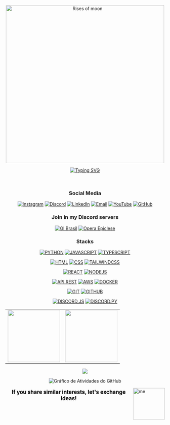 <div align="center">
  <img src="https://i.imgur.com/zGDf2zH.png" width="500" alt="Rises of moon">
</div>

<div align="center">

[![Typing SVG](https://readme-typing-svg.herokuapp.com/?color=000000&size=35&center=true&vCenter=true&width=1000&lines=Welcome,+My+name+is+Ryan+Rodrigues!;Bem+vindo,+Meu+Nome+é+Ryan+Rodrigues!&color=FFFFFF)](https://git.io/typing-svg)

</div>

<br>

<div align="center">
  
  <h3>Social Media</h3>

  [![Instagram](https://img.shields.io/badge/Instagram-000000?style=for-the-badge&logo=instagram&logoColor=white)](https://instagram.com/ryan.ditko)
  [![Discord](https://img.shields.io/badge/Discord-000000?style=for-the-badge&logo=discord&logoColor=white)](https://discord.gg/eWkcKYKCc4)
  [![LinkedIn](https://img.shields.io/badge/LinkedIn-000000?style=for-the-badge&logo=linkedin&logoColor=white)](https://www.linkedin.com/in/ryan-rodrigues-592a27313)
  [![Email](https://img.shields.io/badge/Email-000000?style=for-the-badge&logo=gmail&logoColor=white)](mailto:yryurodriguess@gmail.com)
  [![YouTube](https://img.shields.io/badge/Youtube-000000?style=for-the-badge&logo=youtube&logoColor=white)](https://www.youtube.com/@Ryanditko)
  [![GitHub](https://img.shields.io/badge/Github-000000?style=for-the-badge&logo=github&logoColor=white)](https://github.com/Ryanditko)


  <h3>Join in my Discord servers</h3>

  [![GI Brasil](https://cardzera.audibert.dev/api/748720691645251716?backgroundColor=000000&buttonColor=ffffff&buttonTextColor=000000&infoColor=ffffff&nameColor=ffffff&borderRadius=10&titleLen=24&elipsis=false&t={timestamp})](https://discord.gg/gibrasil)
  [![Opera Epiclese](https://cardzera.audibert.dev/api/996403908530405406?backgroundColor=000000&buttonColor=ffffff&buttonTextColor=000000&infoColor=ffffff&nameColor=ffffff&borderRadius=10&titleLen=24&elipsis=false&t={timestamp})](https://discord.gg/operaepiclese)


 <h3>Stacks</h3>

[![PYTHON](https://img.shields.io/badge/python-000000?style=for-the-badge&logo=python&logoColor=white)]()
[![JAVASCRIPT](https://img.shields.io/badge/javascript-000000?style=for-the-badge&logo=javascript&logoColor=white)]()
[![TYPESCRIPT](https://img.shields.io/badge/typescript-000000?style=for-the-badge&logo=typescript&logoColor=white)]()

[![HTML](https://img.shields.io/badge/html-000000?style=for-the-badge&logo=html5&logoColor=white)]()
[![CSS](https://img.shields.io/badge/css-000000?style=for-the-badge&logo=css3&logoColor=white)]()
[![TAILWINDCSS](https://img.shields.io/badge/tailwindcss-000000?style=for-the-badge&logo=tailwindcss&logoColor=white)]()

[![REACT](https://img.shields.io/badge/react-000000?style=for-the-badge&logo=react&logoColor=white)]()
[![NODEJS](https://img.shields.io/badge/node.js-000000?style=for-the-badge&logo=node.js&logoColor=white)]()

[![API REST](https://img.shields.io/badge/api_rest-000000?style=for-the-badge&logo=postman&logoColor=white)]()
[![AWS](https://img.shields.io/badge/aws-000000?style=for-the-badge&logo=amazonaws&logoColor=white)]()
[![DOCKER](https://img.shields.io/badge/docker-000000?style=for-the-badge&logo=docker&logoColor=white)]()

[![GIT](https://img.shields.io/badge/git-000000?style=for-the-badge&logo=git&logoColor=white)]()
[![GITHUB](https://img.shields.io/badge/github-000000?style=for-the-badge&logo=github&logoColor=white)]()

[![DISCORD.JS](https://img.shields.io/badge/discord.js-000000?style=for-the-badge&logo=discord&logoColor=white)]()
[![DISCORD.PY](https://img.shields.io/badge/discord.py-000000?style=for-the-badge&logo=discord&logoColor=white)]()

  <table>
    <tr>
      <td>
        <img src="https://github-readme-stats.vercel.app/api?username=Ryanditko&theme=dark&hide_border=false&include_all_commits=true&count_private=true&show_icons=true&bg_color=000000&title_color=FFFFFF&text_color=FFFFFF&icon_color=FFFFFF&hide=contribs" height="165"/>
      </td>
      <td>
        <img src="https://github-readme-stats.vercel.app/api/top-langs/?username=Ryanditko&layout=compact&theme=dark&hide_border=false&bg_color=000000&title_color=FFFFFF&text_color=FFFFFF" height="165"/>
      </td>
    </tr>
  </table>

  <img src="https://github-profile-trophy.vercel.app/?username=Ryanditko&theme=onedark&no-frame=true&no-bg=true&margin-w=10&title=FFFFFF&text=FFFFFF" />

  ![Gráfico de Atividades do GitHub](https://github-readme-activity-graph.vercel.app/graph?username=Ryanditko&theme=github-compact&bg_color=000000&color=FFFFFF&line=FFFFFF&point=FFFFFF&area=true&hide_border=true)

</div>

<img align="right" src="https://i.imgur.com/M88ww3B.png" alt="me" style="min-width: 100px; max-width: 100px; width: 100px;">

<div align="center">
  <p style="font-size: 1.2em; color: #000000;">
    <strong>If you share similar interests, let's exchange ideas!</strong>
  </p>
</div>
